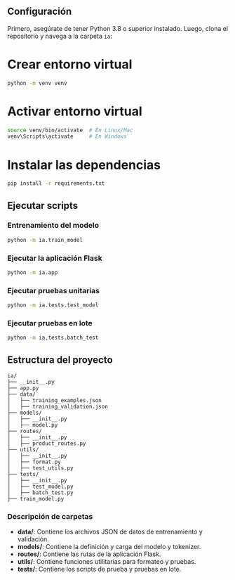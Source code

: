 ## Configuración

Primero, asegúrate de tener Python 3.8 o superior instalado. Luego, clona el repositorio y navega a la carpeta `ia`:

# Crear entorno virtual

```sh
python -m venv venv
```

# Activar entorno virtual

```sh
source venv/bin/activate  # En Linux/Mac
venv\Scripts\activate     # En Windows
```

# Instalar las dependencias

```sh
pip install -r requirements.txt
```

## Ejecutar scripts

### Entrenamiento del modelo

```sh
python -m ia.train_model
```

### Ejecutar la aplicación Flask

```sh
python -m ia.app
```

### Ejecutar pruebas unitarias

```sh
python -m ia.tests.test_model
```

### Ejecutar pruebas en lote

```sh
python -m ia.tests.batch_test
```

## Estructura del proyecto

```
ia/
├── __init__.py
├── app.py
├── data/
│   ├── training_examples.json
│   ├── training_validation.json
├── models/
│   ├── __init__.py
│   ├── model.py
├── routes/
│   ├── __init__.py
│   ├── product_routes.py
├── utils/
│   ├── __init__.py
│   ├── format.py
│   ├── test_utils.py
├── tests/
│   ├── __init__.py
│   ├── test_model.py
│   ├── batch_test.py
├── train_model.py
```

### Descripción de carpetas

- **data/**: Contiene los archivos JSON de datos de entrenamiento y validación.
- **models/**: Contiene la definición y carga del modelo y tokenizer.
- **routes/**: Contiene las rutas de la aplicación Flask.
- **utils/**: Contiene funciones utilitarias para formateo y pruebas.
- **tests/**: Contiene los scripts de prueba y pruebas en lote.
